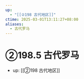 ```yaml
---
up:
  - "[[②198 古代地区]]"
ctime: 2025-03-01T13:11:27+08:00
aliases:
  - 古代罗马
---
```


# ②198.5 古代罗马

- up: [[②198 古代地区]]
